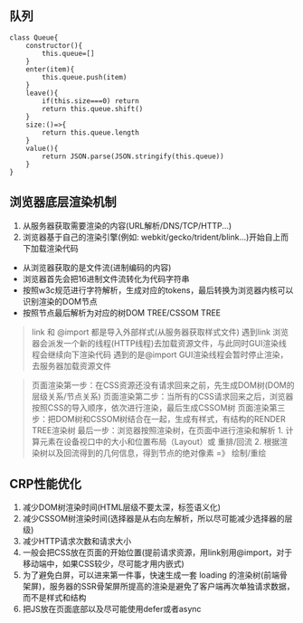 ## 队列
```
class Queue{
	constructor(){
		this.queue=[]
	}
	enter(item){
		this.queue.push(item)
	}
	leave(){
		if(this.size===0) return
		return this.queue.shift()
	}
	size:()=>{
		return this.queue.length
	}
	value(){
		return JSON.parse(JSON.stringify(this.queue))
	}
}
```

## 浏览器底层渲染机制
1. 从服务器获取需要渲染的内容(URL解析/DNS/TCP/HTTP...)
2. 浏览器基于自己的渲染引擎(例如: webkit/gecko/trident/blink...)开始自上而下加载渲染代码
  - 从浏览器获取的是文件流(进制编码的内容)
  - 浏览器首先会把16进制文件流转化为代码字符串
  - 按照w3c规范进行字符解析，生成对应的tokens，最后转换为浏览器内核可以识别渲染的DOM节点
  - 按照节点最后解析为对应的树DOM TREE/CSSOM TREE

> link 和 @import 都是导入外部样式(从服务器获取样式文件)
> 遇到link 浏览器会派发一个新的线程(HTTP线程)去加载资源文件，与此同时GUI渲染线程会继续向下渲染代码
> 遇到的是@import GUI渲染线程会暂时停止渲染，去服务器加载资源文件

> 页面渲染第一步：在CSS资源还没有请求回来之前，先生成DOM树(DOM的层级关系/节点关系)
> 页面渲染第二步：当所有的CSS请求回来之后，浏览器按照CSS的导入顺序，依次进行渲染，最后生成CSSOM树
> 页面渲染第三步：把DOM树和CSSOM树结合在一起，生成有样式，有结构的RENDER TREE渲染树
> 最后一步：浏览器按照渲染树，在页面中进行渲染和解析
	1. 计算元素在设备视口中的大小和位置布局（Layout）或 重排/回流
	2. 根据渲染树以及回流得到的几何信息，得到节点的绝对像素 =》 绘制/重绘

## CRP性能优化
1. 减少DOM树渲染时间(HTML层级不要太深，标签语义化)
2. 减少CSSOM树渲染时间(选择器是从右向左解析，所以尽可能减少选择器的层级)
3. 减少HTTP请求次数和请求大小
4. 一般会把CSS放在页面的开始位置(提前请求资源，用link别用@import，对于移动端中，如果CSS较少，尽可能才用内嵌式)
5. 为了避免白屏，可以进来第一件事，快速生成一套 loading 的渲染树(前端骨架屏)，服务器的SSR骨架屏所提高的渲染是避免了客户端再次单独请求数据，而不是样式和结构
6. 把JS放在页面底部以及尽可能使用defer或者async